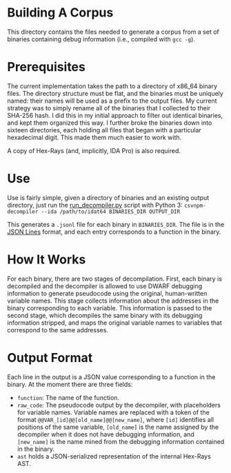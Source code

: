Building A Corpus
=================

This directory contains the files needed to generate a corpus from a set of
binaries containing debug information (i.e., compiled with `gcc -g`).

Prerequisites
=============

The current implementation takes the path to a directory of x86_64 binary
files. The directory structure must be flat, and the binaries must be uniquely
named: their names will be used as a prefix to the output files. My current
strategy was to simply rename all of the binaries that I collected to their
SHA-256 hash. I did this in my initial approach to filter out identical
binaries, and kept them organized this way. I further broke the binaries down
into sixteen directories, each holding all files that began with a particular
hexadecimal digit. This made them much easier to work with.

A copy of Hex-Rays (and, implicitly, IDA Pro) is also required.

Use
===

Use is fairly simple, given a directory of binaries and an existing output
directory, just run the [run_decompiler.py](run_decompiler.py) script with
Python 3:
`csvnpm-decompiler --ida /path/to/idat64 BINARIES_DIR OUTPUT_DIR`

This generates a `.jsonl` file for each binary in `BINARIES_DIR`. The file is in
the [JSON Lines](http://jsonlines.org) format, and each entry corresponds to a
function in the binary.

How It Works
============

For each binary, there are two stages of decompilation. First, each binary is
decompiled and the decompiler is allowed to use DWARF debugging information to
generate pseudocode using the original, human-written variable names. This stage
collects information about the addresses in the binary corresponding to each
variable. This information is passed to the second stage, which decompiles the
same binary with its debugging information stripped, and maps the original
variable names to variables that correspond to the same addresses.

Output Format
=============

Each line in the output is a JSON value corresponding to a function in the
binary. At the moment there are three fields:
* `function`: The name of the function.
* `raw_code`: The pseudocode output by the decompiler, with placeholders for
variable names. Variable names are replaced with a token of the format
`@@VAR_[id]@@[old_name]@@[new_name]`, where `[id]` identifies all positions of
the same variable, `[old_name]` is the name assigned by the decompiler when it
does not have debugging information, and `[new_name]` is the name mined from the
debugging information contained in the binary.
* `ast` holds a JSON-serialized representation of the internal Hex-Rays AST.
